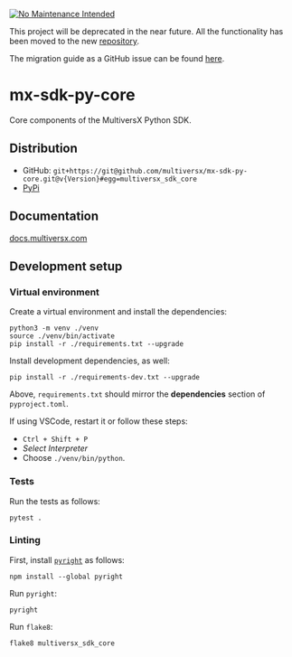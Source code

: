[![No Maintenance Intended](http://unmaintained.tech/badge.svg)](http://unmaintained.tech/)

This project will be deprecated in the near future. All the functionality has been moved to the new [repository](https://github.com/multiversx/mx-sdk-py).

The migration guide as a GitHub issue can be found [here](https://github.com/multiversx/mx-sdk-py/issues/41).

# mx-sdk-py-core

Core components of the MultiversX Python SDK.

## Distribution
 
 - GitHub: `git+https://git@github.com/multiversx/mx-sdk-py-core.git@v{Version}#egg=multiversx_sdk_core`
 - [PyPi](https://pypi.org/user/multiversx/)

## Documentation

[docs.multiversx.com](https://docs.multiversx.com/sdk-and-tools/erdpy/erdpy/)

## Development setup

### Virtual environment

Create a virtual environment and install the dependencies:

```
python3 -m venv ./venv
source ./venv/bin/activate
pip install -r ./requirements.txt --upgrade
```

Install development dependencies, as well:

```
pip install -r ./requirements-dev.txt --upgrade
```

Above, `requirements.txt` should mirror the **dependencies** section of `pyproject.toml`.

If using VSCode, restart it or follow these steps:
 - `Ctrl + Shift + P`
 - _Select Interpreter_
 - Choose `./venv/bin/python`.

### Tests

Run the tests as follows:

```
pytest .
```

### Linting

First, install [`pyright`](https://github.com/microsoft/pyright) as follows:

```
npm install --global pyright
```

Run `pyright`:

```
pyright
```

Run `flake8`:

```
flake8 multiversx_sdk_core
```
